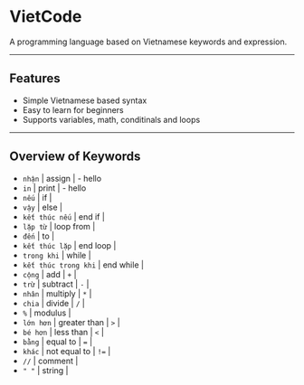 # VietCode

A programming language based on Vietnamese keywords and expression.

---

## Features

- Simple Vietnamese based syntax
- Easy to learn for beginners
- Supports variables, math, conditinals and loops

---

## Overview of Keywords

- `nhận`  | assign |                                - hello
- `in`  | print |                                   - hello 
- `nếu`  | if |
- `vậy`  | else |
- `kết thúc nếu`  | end if |
- `lặp từ`  | loop from |
- `đến`  | to |
- `kết thúc lặp`  | end loop | 
- `trong khi`  | while |
- `kết thúc trong khi`  | end while | 
- `cộng`  | add | `+` |
- `trừ`  | subtract | `-` |
- `nhân`  | multiply | `*` |
- `chia`  | divide | `/` |
- `%`  | modulus |
- `lớn hơn`  | greater than | `>` |
- `bé hơn`  | less than | `<` |
- `bằng`  | equal to | `=` |
- `khác`  | not equal to | `!=` |
- `//`  | comment |
- `" "`  | string |
